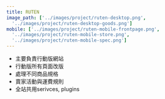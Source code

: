 ```yaml
---
title: RUTEN
image_path: ['../images/project/ruten-desktop.png', 
  '../images/project/ruten-desktop-goods.png']
mobile: ['../images/project/ruten-mobile-frontpage.png',
  '../images/project/ruten-mobile-store.png',
  '../images/project/ruten-mobile-spec.png']
---
```

-   主要負責行動版網站
-   行動版所有頁面改版
-   處理不同商品規格 
-   賣家活動與運費規則
-   全站共用serivces, plugins